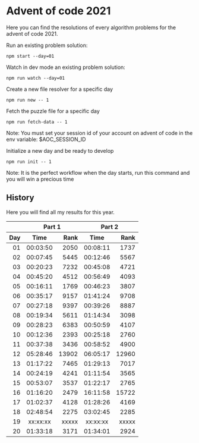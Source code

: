 # Advent of code 2021

Here you can find the resolutions of every algorithm problems for the advent of code 2021.

Run an existing problem solution:
```
npm start --day=01
```

Watch in dev mode an existing problem solution:
```
npm run watch --day=01
```

Create a new file resolver for a specific day
```
npm run new -- 1
```

Fetch the puzzle file for a specific day
```
npm run fetch-data -- 1
```
Note: You must set your session id of your account on advent of code in the env variable: $AOC_SESSION_ID

Initialize a new day and be ready to develop
```
npm run init -- 1
```
Note: It is the perfect workflow when the day starts, run this command and you will win a precious time

## History

Here you will find all my results for this year.

<table>
    <thead>
        <tr>
            <th></th>
            <th align="center" colspan="2">Part 1</th>
            <th align="center" colspan="2">Part 2</th>
        </tr>
        <tr>
            <th align="right">Day</th>
            <th align="center">Time</th>
            <th align="right">Rank</th>
            <th align="center">Time</th>
            <th align="right">Rank</th>
        </tr>
    </thead>
    <tbody>
        <tr>
            <td align="right">01</td>
            <td align="center">00:03:50</td>
            <td align="right">2050</td>
            <td align="center">00:08:11</td>
            <td align="right">1737</td>
        </tr>
        <tr>
            <td align="right">02</td>
            <td align="center">00:07:45</td>
            <td align="right">5445</td>
            <td align="center">00:12:46</td>
            <td align="right">5567</td>
        </tr>
        <tr>
            <td align="right">03</td>
            <td align="center">00:20:23</td>
            <td align="right">7232</td>
            <td align="center">00:45:08</td>
            <td align="right">4721</td>
        </tr>
        <tr>
            <td align="right">04</td>
            <td align="center">00:45:20</td>
            <td align="right">4512</td>
            <td align="center">00:56:49</td>
            <td align="right">4093</td>
        </tr>
        <tr>
            <td align="right">05</td>
            <td align="center">00:16:11</td>
            <td align="right">1769</td>
            <td align="center">00:46:23</td>
            <td align="right">3807</td>
        </tr>
        <tr>
            <td align="right">06</td>
            <td align="center">00:35:17</td>
            <td align="right">9157</td>
            <td align="center">01:41:24</td>
            <td align="right">9708</td>
        </tr>
        <tr>
            <td align="right">07</td>
            <td align="center">00:27:18</td>
            <td align="right">9397</td>
            <td align="center">00:39:26</td>
            <td align="right">8887</td>
        </tr>
        <tr>
            <td align="right">08</td>
            <td align="center">00:19:34</td>
            <td align="right">5611</td>
            <td align="center">01:14:34</td>
            <td align="right">3098</td>
        </tr>
        <tr>
            <td align="right">09</td>
            <td align="center">00:28:23</td>
            <td align="right">6383</td>
            <td align="center">00:50:59</td>
            <td align="right">4107</td>
        </tr>
        <tr>
            <td align="right">10</td>
            <td align="center">00:12:36</td>
            <td align="right">2393</td>
            <td align="center">00:25:18</td>
            <td align="right">2760</td>
        </tr>
        <tr>
            <td align="right">11</td>
            <td align="center">00:37:38</td>
            <td align="right">3436</td>
            <td align="center">00:58:52</td>
            <td align="right">4900</td>
        </tr>
        <tr>
            <td align="right">12</td>
            <td align="center">05:28:46</td>
            <td align="right">13902</td>
            <td align="center">06:05:17</td>
            <td align="right">12960</td>
        </tr>
        <tr>
            <td align="right">13</td>
            <td align="center">01:17:22</td>
            <td align="right">7465</td>
            <td align="center">01:29:13</td>
            <td align="right">7017</td>
        </tr>
        <tr>
            <td align="right">14</td>
            <td align="center">00:24:19</td>
            <td align="right">4241</td>
            <td align="center">01:11:54</td>
            <td align="right">3565</td>
        </tr>
        <tr>
            <td align="right">15</td>
            <td align="center">00:53:07</td>
            <td align="right">3537</td>
            <td align="center">01:22:17</td>
            <td align="right">2765</td>
        </tr>
        <tr>
            <td align="right">16</td>
            <td align="center">01:16:20</td>
            <td align="right">2479</td>
            <td align="center">16:11:58</td>
            <td align="right">15722</td>
        </tr>
        <tr>
            <td align="right">17</td>
            <td align="center">01:02:37</td>
            <td align="right">4128</td>
            <td align="center">01:28:26</td>
            <td align="right">4169</td>
        </tr>
        <tr>
            <td align="right">18</td>
            <td align="center">02:48:54</td>
            <td align="right">2275</td>
            <td align="center">03:02:45</td>
            <td align="right">2285</td>
        </tr>
        <tr>
            <td align="right">19</td>
            <td align="center">xx:xx:xx</td>
            <td align="right">xxxxx</td>
            <td align="center">xx:xx:xx</td>
            <td align="right">xxxxx</td>
        </tr>
        <tr>
            <td align="right">20</td>
            <td align="center">01:33:18</td>
            <td align="right">3171</td>
            <td align="center">01:34:01</td>
            <td align="right">2924</td>
        </tr>
    </tbody>
</table>
